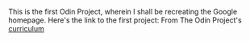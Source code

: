 This is the first Odin Project, wherein I shall be recreating the Google homepage.
Here's the link to the first project:
From The Odin Project's [curriculum](http://www.theodinproject.com/courses/web-development-101/lessons/html-css)